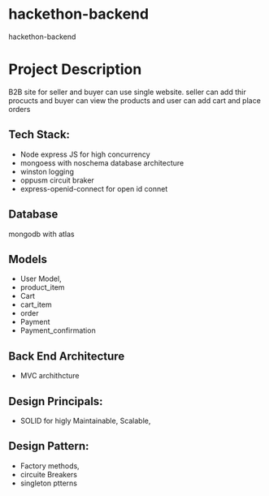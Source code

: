 # hackethon-backend
hackethon-backend

# Project Description
B2B site for seller and buyer can use single website. seller can add thir procucts and buyer can view the products and user can add cart and place orders

## Tech Stack:
 * Node express JS  for high concurrency
 * mongoess with noschema database architecture
 * winston logging
 * oppusm circuit braker
 * express-openid-connect for open id connet
 
## Database
  mongodb with atlas

## Models
* User Model,
* product_item
* Cart
* cart_item
* order
* Payment
* Payment_confirmation

## Back End Architecture
* MVC archithcture 

## Design Principals:
* SOLID for higly Maintainable, Scalable,

## Design Pattern:
* Factory methods,
* circuite Breakers
* singleton ptterns
 
